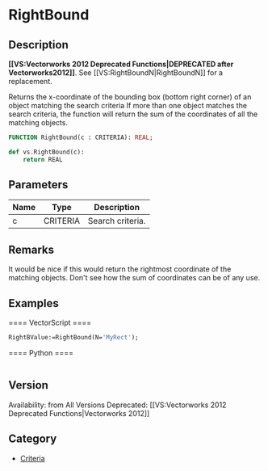 # RightBound

## Description
<b>[[VS:Vectorworks 2012 Deprecated Functions|DEPRECATED after Vectorworks2012]]</b>. See [[VS:RightBoundN|RightBoundN]] for a replacement.

Returns the x-coordinate of the bounding box (bottom right corner) of an object matching the search criteria If more than one object matches the search criteria, the function will return the sum of the coordinates of all the matching objects.

```pascal
FUNCTION RightBound(c : CRITERIA): REAL;
```

```python
def vs.RightBound(c):
    return REAL
```

## Parameters
|Name|Type|Description|
|---|---|---|
|c|CRITERIA|Search criteria.|

## Remarks
It would be nice if this would return the rightmost coordinate of the matching objects. Don't see how the sum of coordinates can be of any use.

## Examples
==== VectorScript ====
```pascal
RightBValue:=RightBound(N='MyRect');
```
==== Python ====
```python

```

## Version
Availability: from All Versions
Deprecated: [[VS:Vectorworks 2012 Deprecated Functions|Vectorworks 2012]]

## Category
* [Criteria](../Categories/Criteria.md)
